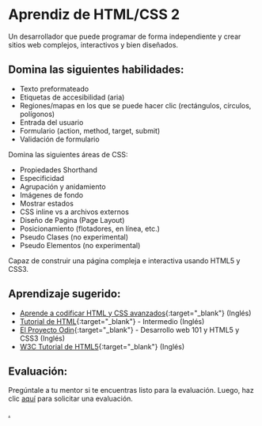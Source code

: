 # Aprendiz de HTML/CSS 2

Un desarrollador que puede programar de forma independiente y crear sitios web complejos, interactivos y bien diseñados.

## Domina las siguientes habilidades:

- Texto preformateado
- Etiquetas de accesibilidad (aria)
- Regiones/mapas en los que se puede hacer clic (rectángulos, círculos, polígonos)
- Entrada del usuario
- Formulario (action, method, target, submit)
- Validación de formulario

Domina las siguientes áreas de CSS:

- Propiedades Shorthand
- Especificidad
- Agrupación y anidamiento
- Imágenes de fondo
- Mostrar estados
- CSS inline vs a archivos externos
- Diseño de Pagina (Page Layout)
- Posicionamiento (flotadores, en línea, etc.)
- Pseudo Clases (no experimental)
- Pseudo Elementos (no experimental)

Capaz de construir una página compleja e interactiva usando HTML5 y CSS3.

## Aprendizaje sugerido:

- [Aprende a codificar HTML y CSS avanzados](https://learn.shayhowe.com/advanced-html-css/){:target="\_blank"} (Inglés)
- [Tutorial de HTML](https://www.htmldog.com/guides/css/intermediate/){:target="\_blank"} - Intermedio (Inglés)
- [ El Proyecto Odin](https://www.theodinproject.com/){:target="\_blank"} - Desarrollo web 101 y HTML5 y CSS3 (Inglés)
- [W3C Tutorial de HTML5](http://www.w3schools.com/html/){:target="\_blank"} (Inglés)

## Evaluación:

Pregúntale a tu mentor si te encuentras listo para la evaluación. Luego, haz clic [aquí](https://webdev.codex.academy/mastery-eval-2?badge=7S3UMjXhQNqw7g484oBh-g) para solicitar una evaluación.

[.](level-2)
